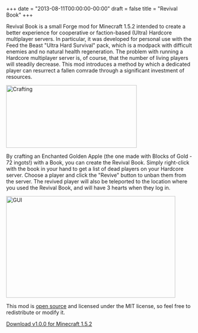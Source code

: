 +++
date = "2013-08-11T00:00:00-00:00"
draft = false
title = "Revival Book"
+++

Revival Book is a small Forge mod for Minecraft 1.5.2
intended to create a better experience for cooperative or faction-based
(Ultra) Hardcore multiplayer servers. In particular, it was developed for
personal use with the Feed the Beast "Ultra Hard Survival" pack, which is a
modpack with difficult enemies and no natural health regeneration. The
problem with running a Hardcore multiplayer server is, of course, that the
number of living players will steadily decrease. This mod introduces a
method by which a dedicated player can resurrect a fallen comrade through a
significant investment of resources.

<aside>
    <img src="/images/revivalbook-crafting.png" alt="Crafting" width="352" height="169" />
</aside>

By crafting an Enchanted Golden Apple (the one made with Blocks of Gold -
72 ingots!) with a Book, you can create the Revival Book. Simply right-click
with the book in your hand to get a list of dead players on your Hardcore
server. Choose a player and click the "Revive" button to unban them from the
server. The revived player will also be teleported to the location where you
used the Revival Book, and will have 3 hearts when they log in.

<aside>
    <img src="/images/revivalbook-gui.png" alt="GUI" width="456" height="274" />
</aside>

This mod is [open source](https://github.com/schlarpc/RevivalBook)
and licensed under the MIT license, so feel free to redistribute or
modify it.

[Download v1.0.0 for Minecraft 1.5.2](/files/revivalbook/revivalbook-1.0.0.zip)
